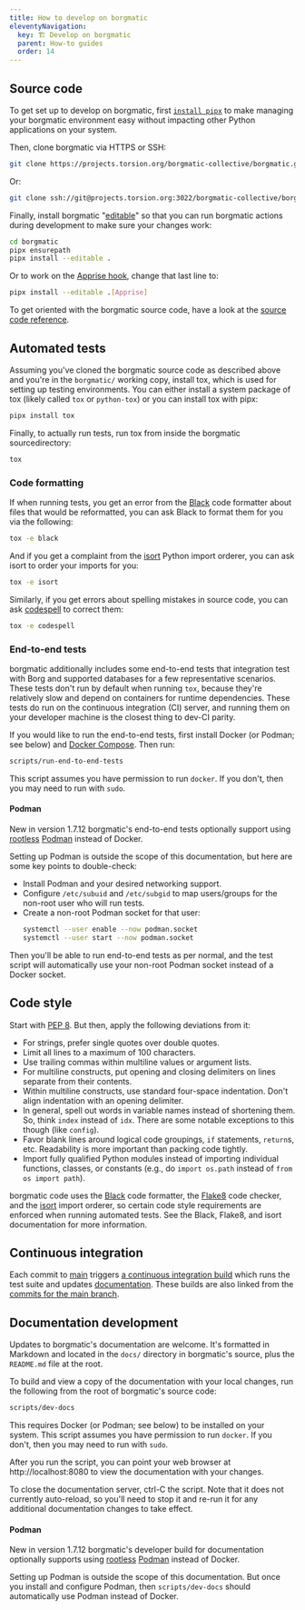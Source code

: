 ```yaml
---
title: How to develop on borgmatic
eleventyNavigation:
  key: 🏗️ Develop on borgmatic
  parent: How-to guides
  order: 14
---
```

## Source code

To get set up to develop on borgmatic, first [`install
pipx`](https://torsion.org/borgmatic/docs/how-to/set-up-backups/#installation)
to make managing your borgmatic environment easy without impacting other
Python applications on your system.

Then, clone borgmatic via HTTPS or SSH:

```bash
git clone https://projects.torsion.org/borgmatic-collective/borgmatic.git
```

Or:

```bash
git clone ssh://git@projects.torsion.org:3022/borgmatic-collective/borgmatic.git
```

Finally, install borgmatic
"[editable](https://pip.pypa.io/en/stable/topics/local-project-installs/#editable-installs)"
so that you can run borgmatic actions during development to make sure your
changes work:

```bash
cd borgmatic
pipx ensurepath
pipx install --editable .
```

Or to work on the [Apprise
hook](https://torsion.org/borgmatic/docs/how-to/monitor-your-backups/#apprise-hook),
change that last line to:

```bash
pipx install --editable .[Apprise]
```

To get oriented with the borgmatic source code, have a look at the [source
code reference](https://torsion.org/borgmatic/docs/reference/source-code/).


## Automated tests

Assuming you've cloned the borgmatic source code as described above and you're
in the `borgmatic/` working copy, install tox, which is used for setting up
testing environments. You can either install a system package of tox (likely
called `tox` or `python-tox`) or you can install tox with pipx:

```bash
pipx install tox
```

Finally, to actually run tests, run tox from inside the borgmatic
sourcedirectory:

```bash
tox
```

### Code formatting

If when running tests, you get an error from the
[Black](https://black.readthedocs.io/en/stable/) code formatter about files
that would be reformatted, you can ask Black to format them for you via the
following:

```bash
tox -e black
```

And if you get a complaint from the
[isort](https://github.com/timothycrosley/isort) Python import orderer, you
can ask isort to order your imports for you:

```bash
tox -e isort
```

Similarly, if you get errors about spelling mistakes in source code, you can
ask [codespell](https://github.com/codespell-project/codespell) to correct
them:

```bash
tox -e codespell
```


### End-to-end tests

borgmatic additionally includes some end-to-end tests that integration test
with Borg and supported databases for a few representative scenarios. These
tests don't run by default when running `tox`, because they're relatively slow
and depend on containers for runtime dependencies. These tests do run on the
continuous integration (CI) server, and running them on your developer machine
is the closest thing to dev-CI parity.

If you would like to run the end-to-end tests, first install Docker (or
Podman; see below) and [Docker
Compose](https://docs.docker.com/compose/install/). Then run:

```bash
scripts/run-end-to-end-tests
```

This script assumes you have permission to run `docker`. If you don't, then
you may need to run with `sudo`.


#### Podman

<span class="minilink minilink-addedin">New in version 1.7.12</span>
borgmatic's end-to-end tests optionally support using
[rootless](https://github.com/containers/podman/blob/main/docs/tutorials/rootless_tutorial.md)
[Podman](https://podman.io/) instead of Docker.

Setting up Podman is outside the scope of this documentation, but here are
some key points to double-check:

 * Install Podman and your desired networking support.
 * Configure `/etc/subuid` and `/etc/subgid` to map users/groups for the
   non-root user who will run tests.
 * Create a non-root Podman socket for that user:
   ```bash
   systemctl --user enable --now podman.socket
   systemctl --user start --now podman.socket
   ```

Then you'll be able to run end-to-end tests as per normal, and the test script
will automatically use your non-root Podman socket instead of a Docker socket.


## Code style

Start with [PEP 8](https://www.python.org/dev/peps/pep-0008/). But then, apply
the following deviations from it:

 * For strings, prefer single quotes over double quotes.
 * Limit all lines to a maximum of 100 characters.
 * Use trailing commas within multiline values or argument lists.
 * For multiline constructs, put opening and closing delimiters on lines
   separate from their contents.
 * Within multiline constructs, use standard four-space indentation. Don't align
   indentation with an opening delimiter.
 * In general, spell out words in variable names instead of shortening them.
   So, think `index` instead of `idx`. There are some notable exceptions to
   this though (like `config`).
 * Favor blank lines around logical code groupings, `if` statements,
   `return`s, etc. Readability is more important than packing code tightly.
 * Import fully qualified Python modules instead of importing individual
   functions, classes, or constants (e.g., do `import os.path` instead of
   `from os import path`).

borgmatic code uses the [Black](https://black.readthedocs.io/en/stable/) code
formatter, the [Flake8](http://flake8.pycqa.org/en/latest/) code checker, and
the [isort](https://github.com/timothycrosley/isort) import orderer, so
certain code style requirements are enforced when running automated tests. See
the Black, Flake8, and isort documentation for more information.


## Continuous integration

Each commit to
[main](https://projects.torsion.org/borgmatic-collective/borgmatic/branches)
triggers [a continuous integration
build](https://projects.torsion.org/borgmatic-collective/borgmatic/actions)
which runs the test suite and updates
[documentation](https://torsion.org/borgmatic/). These builds are also linked
from the [commits for the main
branch](https://projects.torsion.org/borgmatic-collective/borgmatic/commits/branch/main).

## Documentation development

Updates to borgmatic's documentation are welcome. It's formatted in Markdown
and located in the `docs/` directory in borgmatic's source, plus the
`README.md` file at the root.

To build and view a copy of the documentation with your local changes, run the
following from the root of borgmatic's source code:

```bash
scripts/dev-docs
```

This requires Docker (or Podman; see below) to be installed on your system.
This script assumes you have permission to run `docker`. If you don't, then
you may need to run with `sudo`.

After you run the script, you can point your web browser at
http://localhost:8080 to view the documentation with your changes.

To close the documentation server, ctrl-C the script. Note that it does not
currently auto-reload, so you'll need to stop it and re-run it for any
additional documentation changes to take effect.


#### Podman

<span class="minilink minilink-addedin">New in version 1.7.12</span>
borgmatic's developer build for documentation optionally supports using
[rootless](https://github.com/containers/podman/blob/main/docs/tutorials/rootless_tutorial.md)
[Podman](https://podman.io/) instead of Docker.

Setting up Podman is outside the scope of this documentation. But once you
install and configure Podman, then `scripts/dev-docs` should automatically use
Podman instead of Docker.
